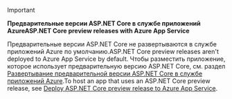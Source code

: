 > [!IMPORTANT]
> <span data-ttu-id="4ea5f-101">**Предварительные версии ASP.NET Core в службе приложений Azure**</span><span class="sxs-lookup"><span data-stu-id="4ea5f-101">**ASP.NET Core preview releases with Azure App Service**</span></span>
>
> <span data-ttu-id="4ea5f-102">Предварительные версии ASP.NET Core не развертываются в службе приложений Azure по умолчанию.</span><span class="sxs-lookup"><span data-stu-id="4ea5f-102">ASP.NET Core preview releases aren't deployed to Azure App Service by default.</span></span> <span data-ttu-id="4ea5f-103">Чтобы разместить приложение, которое использует предварительную версию ASP.NET Core, см. раздел [Развертывание предварительной версии ASP.NET Core в службе приложений Azure](xref:host-and-deploy/azure-apps/index#deploy-aspnet-core-preview-release-to-azure-app-service).</span><span class="sxs-lookup"><span data-stu-id="4ea5f-103">To host an app that uses an ASP.NET Core preview release, see [Deploy ASP.NET Core preview release to Azure App Service](xref:host-and-deploy/azure-apps/index#deploy-aspnet-core-preview-release-to-azure-app-service).</span></span>
<!-- 
> [!IMPORTANT]
> **ASP.NET Core 3.0 with Azure App Service**
>
> ASP.NET Core 3.0 has not yet been deployed to Azure App Service. We hope to provide ASP.NET Core 3 on Azure App Service soon. To host an app that uses an ASP.NET Core 3.0:

* Treat ASP.NET Core 3.0 like a preview release for Azure App Service deployment.
* See [Deploy ASP.NET Core preview release to Azure App Service](xref:host-and-deploy/azure-apps/index#deploy-aspnet-core-preview-release-to-azure-app-service).
-->
